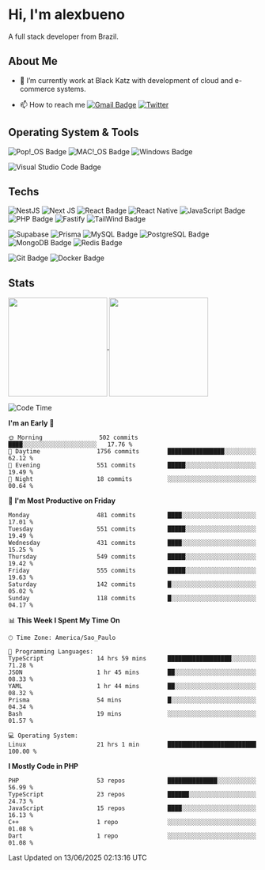 # Hi, I'm alexbueno

A full stack developer from Brazil.

## About Me

- 🌱 I’m currently work at Black Katz with development of cloud and e-commerce systems.

- 📫 How to reach me [![Gmail Badge](https://img.shields.io/badge/-gmail-c14438?style=for-the-badge&logo=Gmail&logoColor=ffffff)](mailto:alexsandrofbueno@gmail.com) [![Twitter](https://img.shields.io/badge/twitter-1DA1F2.svg?style=for-the-badge&logo=twitter&logoColor=ffffff)](https://twitter.com/Alex_Bueno_7)

## Operating System & Tools

![Pop!_OS Badge](https://img.shields.io/badge/Pop!__OS-48B9C7?logo=popos&logoColor=fff&style=flat)
![MAC!_OS Badge](https://img.shields.io/badge/macOS-000000?style=flat&logo=apple&logoColor=white)
![Windows Badge](https://img.shields.io/badge/Windows-0078D6?logo=windows&logoColor=fff&style=flat)

![Visual Studio Code Badge](https://img.shields.io/badge/Visual%20Studio%20Code-007ACC?logo=visualstudiocode&logoColor=fff&style=flat)

## Techs

![NestJS](https://img.shields.io/badge/nestjs-%23E0234E.svg?style=flat&logo=nestjs&logoColor=white)
![Next JS](https://img.shields.io/badge/Next-black?style=flat&logo=next.js&logoColor=white)
![React Badge](https://img.shields.io/badge/React-61DAFB?logo=react&logoColor=000&style=flat)
![React Native](https://img.shields.io/badge/react_native-%2320232a.svg?style=flat&logo=react&logoColor=%2361DAFB)
![JavaScript Badge](https://img.shields.io/badge/JavaScript-F7DF1E?logo=javascript&logoColor=000&style=flat)
![PHP Badge](https://img.shields.io/badge/PHP-777BB4?logo=php&logoColor=fff&style=flat)
![Fastify](https://img.shields.io/badge/fastify-%23000000.svg?style=flat&logo=fastify&logoColor=white)
![TailWind Badge](https://img.shields.io/badge/Tailwind_CSS-06B6D4?style=flat&logo=tailwind-css&logoColor=white)

![Supabase](https://img.shields.io/badge/Supabase-3ECF8E?style=flat&logo=supabase&logoColor=white)
![Prisma](https://img.shields.io/badge/Prisma-3982CE?style=flat&logo=Prisma&logoColor=white)
![MySQL Badge](https://img.shields.io/badge/MySQL-4479A1?logo=mysql&logoColor=fff&style=flat)
![PostgreSQL Badge](https://img.shields.io/badge/PostgreSQL-4169E1?logo=postgresql&logoColor=fff&style=flat)
![MongoDB Badge](https://img.shields.io/badge/MongoDB-47A248?logo=mongodb&logoColor=fff&style=flat)
![Redis Badge](https://img.shields.io/badge/Redis-DC382D?logo=redis&logoColor=fff&style=flat)

![Git Badge](https://img.shields.io/badge/Git-F05032?logo=git&logoColor=fff&style=flat)
![Docker Badge](https://img.shields.io/badge/Docker-2496ED?logo=docker&logoColor=fff&style=flat)


## Stats

<a href="https://github.com/anuraghazra/github-readme-stats">
  <img height=200 align="center" src="https://github-readme-stats.vercel.app/api?username=alexbueno7&theme=dark" />
</a>
<a href="https://github.com/anuraghazra/convoychat">
  <img height=200 align="center" src="https://github-readme-stats.vercel.app/api/top-langs?username=alexbueno7&layout=compact&langs_count=8&card_width=320&theme=dark" />
</a>

<!--START_SECTION:waka-->
![Code Time](http://img.shields.io/badge/Code%20Time-1%2C661%20hrs%203%20mins-blue)

**I'm an Early 🐤** 

```text
🌞 Morning                502 commits         ████░░░░░░░░░░░░░░░░░░░░░   17.76 % 
🌆 Daytime                1756 commits        ████████████████░░░░░░░░░   62.12 % 
🌃 Evening                551 commits         █████░░░░░░░░░░░░░░░░░░░░   19.49 % 
🌙 Night                  18 commits          ░░░░░░░░░░░░░░░░░░░░░░░░░   00.64 % 
```
📅 **I'm Most Productive on Friday** 

```text
Monday                   481 commits         ████░░░░░░░░░░░░░░░░░░░░░   17.01 % 
Tuesday                  551 commits         █████░░░░░░░░░░░░░░░░░░░░   19.49 % 
Wednesday                431 commits         ████░░░░░░░░░░░░░░░░░░░░░   15.25 % 
Thursday                 549 commits         █████░░░░░░░░░░░░░░░░░░░░   19.42 % 
Friday                   555 commits         █████░░░░░░░░░░░░░░░░░░░░   19.63 % 
Saturday                 142 commits         █░░░░░░░░░░░░░░░░░░░░░░░░   05.02 % 
Sunday                   118 commits         █░░░░░░░░░░░░░░░░░░░░░░░░   04.17 % 
```


📊 **This Week I Spent My Time On** 

```text
🕑︎ Time Zone: America/Sao_Paulo

💬 Programming Languages: 
TypeScript               14 hrs 59 mins      ██████████████████░░░░░░░   71.28 % 
JSON                     1 hr 45 mins        ██░░░░░░░░░░░░░░░░░░░░░░░   08.33 % 
YAML                     1 hr 44 mins        ██░░░░░░░░░░░░░░░░░░░░░░░   08.32 % 
Prisma                   54 mins             █░░░░░░░░░░░░░░░░░░░░░░░░   04.34 % 
Bash                     19 mins             ░░░░░░░░░░░░░░░░░░░░░░░░░   01.57 % 

💻 Operating System: 
Linux                    21 hrs 1 min        █████████████████████████   100.00 % 
```

**I Mostly Code in PHP** 

```text
PHP                      53 repos            ██████████████░░░░░░░░░░░   56.99 % 
TypeScript               23 repos            ██████░░░░░░░░░░░░░░░░░░░   24.73 % 
JavaScript               15 repos            ████░░░░░░░░░░░░░░░░░░░░░   16.13 % 
C++                      1 repo              ░░░░░░░░░░░░░░░░░░░░░░░░░   01.08 % 
Dart                     1 repo              ░░░░░░░░░░░░░░░░░░░░░░░░░   01.08 % 
```




 Last Updated on 13/06/2025 02:13:16 UTC
<!--END_SECTION:waka-->
